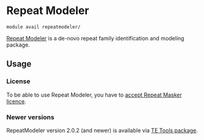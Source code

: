 # Repeat Modeler 

    module avail repeatmodeler/

[Repeat Modeler](https://www.repeatmasker.org/RepeatModeler/) is a de-novo repeat family identification and modeling package. 

## Usage

### License

To be able to use Repeat Modeler, you have to [accept Repeat Masker licence](https://signup.e-infra.cz/meta/registrar/?&vo=meta&group=lic_repeatmasker).

### Newer versions

RepeatModeler version 2.0.2 (and newer) is available via [TE Tools package](../../software/sw-list/tetools.md).
